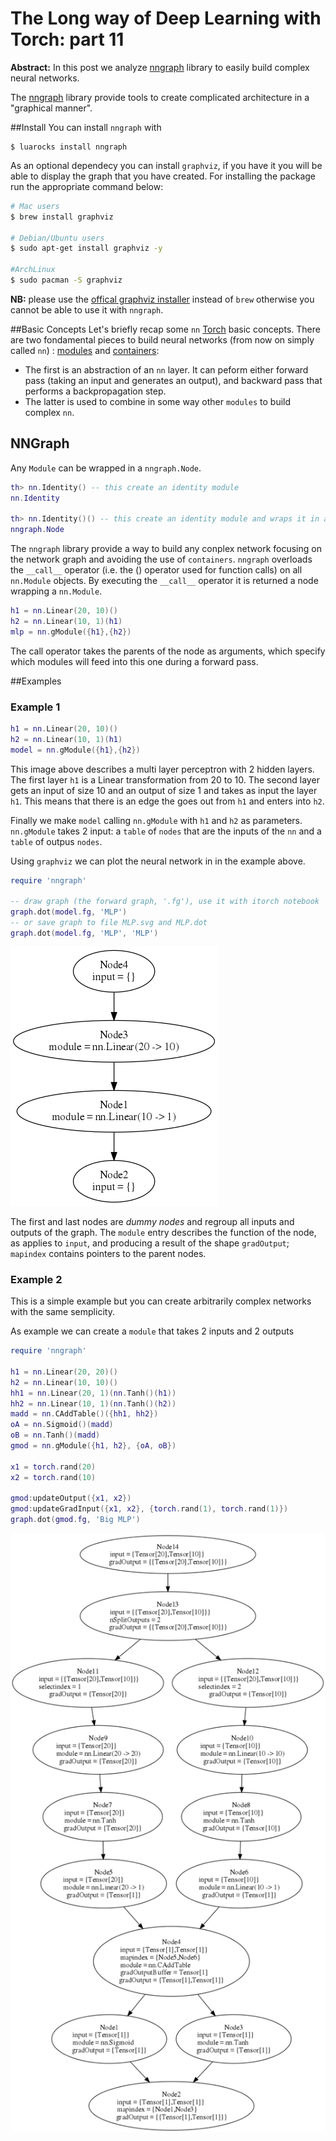 The Long way of Deep Learning with Torch: part 11
============
**Abstract:** In this post we analyze [nngraph](https://github.com/torch/nngraph) library to easily build complex neural networks.

The [nngraph](https://github.com/torch/nngraph) library provide tools to create complicated architecture in a "graphical manner".

##Install
You can install `nngraph` with

```
$ luarocks install nngraph
```

As an optional dependecy you can install `graphviz`, if you have it you will be able to display the graph that you have created. For installing the package run the appropriate command below:

```zsh
# Mac users
$ brew install graphviz

# Debian/Ubuntu users
$ sudo apt-get install graphviz -y

#ArchLinux
$ sudo pacman -S graphviz
```


**NB:** please use the [offical graphviz installer](http://www.graphviz.org/Download_macos.php) instead of `brew` otherwise you cannot be able to use it with `nngraph`.

##Basic Concepts
Let's briefly recap some `nn` [Torch](https://github.com/torch/torch7/blob/master/README.md) basic concepts. There are two fondamental pieces to build neural networks (from now on simply called `nn`) : [modules](deep_learning_with_torch_step_1_nn_module.md) and [containers](deep_learning_with_torch_step_2_nn_containers.md):

- The first is an abstraction of an `nn` layer. It can peform either forward pass (taking an input and generates an output), and backward pass that performs a backpropagation step. 
- The latter is used to combine in some way other `modules` to build complex `nn`.
 
 
## NNGraph

Any `Module` can be wrapped in a `nngraph.Node`.

```lua
th> nn.Identity() -- this create an identity module
nn.Identity

th> nn.Identity()() -- this create an identity module and wraps it in a node
nngraph.Node
```
The `nngraph` library provide a way to build any conplex network focusing on the network graph and avoiding the use of `containers`.
`nngraph` overloads the `__call__` operator (i.e. the () operator used for function calls) on all `nn.Module` objects. By executing the `__call__` operator it is returned a node wrapping a `nn.Module`.

```lua
h1 = nn.Linear(20, 10)()
h2 = nn.Linear(10, 1)(h1)
mlp = nn.gModule({h1},{h2})
```


The call operator takes the parents of the node as arguments, which specify which modules will feed into this one during a forward pass.

##Examples

### Example 1

```lua
h1 = nn.Linear(20, 10)()
h2 = nn.Linear(10, 1)(h1)
model = nn.gModule({h1},{h2})
```

This image above describes a multi layer perceptron with 2 hidden layers. The first layer `h1`  is a Linear transformation from 20 to 10. The second layer gets an input of size 10 and an output of size 1 and takes as input the layer `h1`. This means that there is an edge the goes out from `h1` and enters into `h2`.

Finally we make `model` calling `nn.gModule` with `h1` and `h2` as parameters. `nn.gModule` takes 2 input: a `table` of `nodes` that are the inputs of the `nn` and  a `table` of outpus `nodes`.

Using `graphviz` we can plot the neural network in in the example above.

```lua
require 'nngraph'

-- draw graph (the forward graph, '.fg'), use it with itorch notebook
graph.dot(model.fg, 'MLP')
-- or save graph to file MLP.svg and MLP.dot
graph.dot(model.fg, 'MLP', 'MLP')
```
![MLP](images/MLP.png)

The first and last nodes are *dummy nodes* and regroup all inputs and outputs of the graph. The `module` entry describes the function of the node, as applies to `input`, and producing a result of the shape `gradOutput`; `mapindex` contains pointers to the parent nodes.

### Example 2

This is a simple example but you can create arbitrarily complex networks with the same semplicity.

As example we can create a `module` that takes 2 inputs and 2 outputs

```lua
require 'nngraph'

h1 = nn.Linear(20, 20)()
h2 = nn.Linear(10, 10)()
hh1 = nn.Linear(20, 1)(nn.Tanh()(h1))
hh2 = nn.Linear(10, 1)(nn.Tanh()(h2))
madd = nn.CAddTable()({hh1, hh2})
oA = nn.Sigmoid()(madd)
oB = nn.Tanh()(madd)
gmod = nn.gModule({h1, h2}, {oA, oB})

x1 = torch.rand(20)
x2 = torch.rand(10)

gmod:updateOutput({x1, x2})
gmod:updateGradInput({x1, x2}, {torch.rand(1), torch.rand(1)})
graph.dot(gmod.fg, 'Big MLP')
```

![BigMLP](images/MLP2.png)
